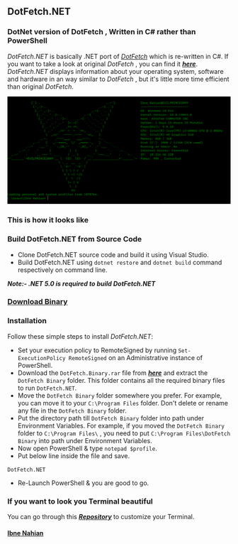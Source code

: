 ## DotFetch.NET

### DotNet version of DotFetch , Written in C# rather than PowerShell

_DotFetch.NET_ is basically .NET port of _[DotFetch](https://github.com/evilprince2009/DotFetch)_ which is re-written in C#. If you want to take a look at original _DotFetch_ , you can find it _**[here](https://github.com/evilprince2009/DotFetch)**_. _DotFetch.NET_ displays information about your operating system, software and hardware in an way similar to _DotFetch_ , but it's little more time efficient than original _DotFetch_.

![DotFetch.NET](https://github.com/evilprince2009/DotFetch.NET/blob/main/Images/Screenshot_1.png)

### This is how it looks like

### Build DotFetch.NET from Source Code

- Clone DotFetch.NET source code and build it using Visual Studio.
- Build DotFetch.NET using `dotnet restore` and `dotnet build` command respectively on command line.

_**Note:- .NET 5.0 is required to build DotFetch.NET**_

### [Download Binary](https://github.com/evilprince2009/DotFetch.NET)

### Installation

Follow these simple steps to install _DotFetch.NET_:

- Set your execution policy to RemoteSigned by running `Set-ExecutionPolicy RemoteSigned` on an Administrative instance of PowerShell.
- Download the `DotFetch.Binary.rar` file from _**[here](https://github.com/evilprince2009/DotFetch.NET/releases/tag/v1.0.0)**_ and extract the `DotFetch Binary` folder. This folder contains all the required binary files to run `DotFetch.NET`.
- Move the `DotFetch Binary` folder somewhere you prefer. For example, you can move it to your `C:\Program Files` folder. Don't delete or rename any file in the `DotFetch Binary` folder.
- Put the directory path till `DotFetch Binary` folder into path under Environment Variables. For example, if you moved the `DotFetch Binary` folder to `C:\Program Files\` , you need to put `C:\Program Files\DotFetch Binary` into path under Environment Variables.
- Now open PowerShell & type `notepad $profile`.
- Put below line inside the file and save.

```
DotFetch.NET
```

- Re-Launch PowerShell & you are good to go.

### If you want to look you Terminal beautiful

You can go through this _**[Repository](https://github.com/evilprince2009/Windows-Terminal-Customization)**_ to customize your Terminal.

#### [Ibne Nahian](https://evilprince2009.netlify.app/)
